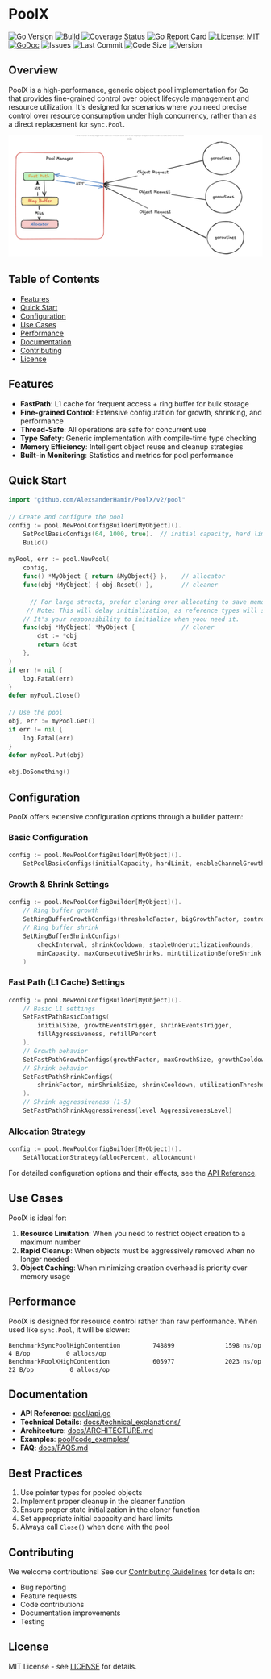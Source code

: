 # PoolX

[![Go Version](https://img.shields.io/badge/Go-1.23%2B-blue)](https://golang.org)
[![Build](https://github.com/AlexsanderHamir/PoolX/actions/workflows/test.yml/badge.svg)](https://github.com/AlexsanderHamir/PoolX/actions)
[![Coverage Status](https://coveralls.io/repos/github/AlexsanderHamir/PoolX/badge.svg?branch=main)](https://coveralls.io/github/AlexsanderHamir/PoolX?branch=main)
[![Go Report Card](https://goreportcard.com/badge/github.com/AlexsanderHamir/PoolX)](https://goreportcard.com/report/github.com/AlexsanderHamir/PoolX)
[![License: MIT](https://img.shields.io/badge/License-MIT-yellow.svg)](https://opensource.org/licenses/MIT)
[![GoDoc](https://godoc.org/github.com/AlexsanderHamir/PoolX?status.svg)](https://godoc.org/github.com/AlexsanderHamir/PoolX)
![Issues](https://img.shields.io/github/issues/AlexsanderHamir/PoolX)
![Last Commit](https://img.shields.io/github/last-commit/AlexsanderHamir/PoolX)
![Code Size](https://img.shields.io/github/languages/code-size/AlexsanderHamir/PoolX)
![Version](https://img.shields.io/github/v/tag/AlexsanderHamir/PoolX?sort=semver)

## Overview

PoolX is a high-performance, generic object pool implementation for Go that provides fine-grained control over object lifecycle management and resource utilization. It's designed for scenarios where you need precise control over resource consumption under high concurrency, rather than as a direct replacement for `sync.Pool`.

![Flow](../assets/flow.png)

## Table of Contents

- [Features](#features)
- [Quick Start](#quick-start)
- [Configuration](#configuration)
- [Use Cases](#use-cases)
- [Performance](#performance)
- [Documentation](#documentation)
- [Contributing](#contributing)
- [License](#license)

## Features

- **FastPath**: L1 cache for frequent access + ring buffer for bulk storage
- **Fine-grained Control**: Extensive configuration for growth, shrinking, and performance
- **Thread-Safe**: All operations are safe for concurrent use
- **Type Safety**: Generic implementation with compile-time type checking
- **Memory Efficiency**: Intelligent object reuse and cleanup strategies
- **Built-in Monitoring**: Statistics and metrics for pool performance

## Quick Start

```go
import "github.com/AlexsanderHamir/PoolX/v2/pool"

// Create and configure the pool
config := pool.NewPoolConfigBuilder[MyObject]().
    SetPoolBasicConfigs(64, 1000, true).  // initial capacity, hard limit, enable channel growth
    Build()

myPool, err := pool.NewPool(
    config,
    func() *MyObject { return &MyObject{} },    // allocator
    func(obj *MyObject) { obj.Reset() },        // cleaner

      // For large structs, prefer cloning over allocating to save memory.
     // Note: This will delay initialization, as reference types will share underlying data.
    // It's your responsibility to initialize when yoou need it.
    func(obj *MyObject) *MyObject {             // cloner 
        dst := *obj
        return &dst
    },
)
if err != nil {
    log.Fatal(err)
}
defer myPool.Close()

// Use the pool
obj, err := myPool.Get()
if err != nil {
    log.Fatal(err)
}
defer myPool.Put(obj)

obj.DoSomething()
```

## Configuration

PoolX offers extensive configuration options through a builder pattern:

### Basic Configuration

```go
config := pool.NewPoolConfigBuilder[MyObject]().
    SetPoolBasicConfigs(initialCapacity, hardLimit, enableChannelGrowth)
```

### Growth & Shrink Settings

```go
config := pool.NewPoolConfigBuilder[MyObject]().
    // Ring buffer growth
    SetRingBufferGrowthConfigs(thresholdFactor, bigGrowthFactor, controlledGrowthFactor).
    // Ring buffer shrink
    SetRingBufferShrinkConfigs(
        checkInterval, shrinkCooldown, stableUnderutilizationRounds,
        minCapacity, maxConsecutiveShrinks, minUtilizationBeforeShrink, shrinkPercent
    )
```

### Fast Path (L1 Cache) Settings

```go
config := pool.NewPoolConfigBuilder[MyObject]().
    // Basic L1 settings
    SetFastPathBasicConfigs(
        initialSize, growthEventsTrigger, shrinkEventsTrigger,
        fillAggressiveness, refillPercent
    ).
    // Growth behavior
    SetFastPathGrowthConfigs(growthFactor, maxGrowthSize, growthCooldown).
    // Shrink behavior
    SetFastPathShrinkConfigs(
        shrinkFactor, minShrinkSize, shrinkCooldown, utilizationThreshold
    ).
    // Shrink aggressiveness (1-5)
    SetFastPathShrinkAggressiveness(level AggressivenessLevel)
```

### Allocation Strategy

```go
config := pool.NewPoolConfigBuilder[MyObject]().
    SetAllocationStrategy(allocPercent, allocAmount)
```

For detailed configuration options and their effects, see the [API Reference](../pool/api.go).

## Use Cases

PoolX is ideal for:

1. **Resource Limitation**: When you need to restrict object creation to a maximum number
2. **Rapid Cleanup**: When objects must be aggressively removed when no longer needed
3. **Object Caching**: When minimizing creation overhead is priority over memory usage

## Performance

PoolX is designed for resource control rather than raw performance. When used like `sync.Pool`, it will be slower:

```
BenchmarkSyncPoolHighContention         748899              1598 ns/op               4 B/op          0 allocs/op
BenchmarkPoolXHighContention            605977              2023 ns/op              22 B/op          0 allocs/op
```

## Documentation

- **API Reference**: [pool/api.go](../pool/api.go)
- **Technical Details**: [docs/technical_explanations/](technical_explanations/)
- **Architecture**: [docs/ARCHITECTURE.md](ARCHITECTURE.md)
- **Examples**: [pool/code_examples/](../code_examples)
- **FAQ**: [docs/FAQS.md](FAQS.md)

## Best Practices

1. Use pointer types for pooled objects
2. Implement proper cleanup in the cleaner function
3. Ensure proper state initialization in the cloner function
4. Set appropriate initial capacity and hard limits
5. Always call `Close()` when done with the pool

## Contributing

We welcome contributions! See our [Contributing Guidelines](CONTRIBUTING.md) for details on:

- Bug reporting
- Feature requests
- Code contributions
- Documentation improvements
- Testing

## License

MIT License - see [LICENSE](LICENSE) for details.
